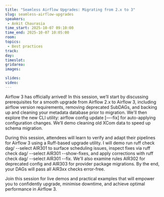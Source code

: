 ```yaml
---
title: "Seamless Airflow Upgrades: Migrating from 2.x to 3"
slug: seamless-airflow-upgrades
speakers:
 - Ankit Chaurasia
time_start: 2025-10-07 09:10:00
time_end: 2025-10-07 10:05:00
room: 
topics:
 - Best practices
track: 
day: 
timeslot: 
gridarea: 
images: 

slides:
video: 
---
```


Airflow 3 has officially arrived! In this session, we’ll start by discussing prerequisites for a smooth upgrade from Airflow 2.x to Airflow 3, including airflow version requirements, removing deprecated SubDAGs, and backing up and cleaning your metadata database prior to migration. We'll then explore the new CLI utility: airflow config update [—-fix] for auto-applying configuration changes. We’ll demo cleaning old XCom data to speed up schema migration.

During this session, attendees will learn to verify and adapt their pipelines for Airflow 3 using a Ruff-based upgrade utility. I will demo run ruff check dag/ --select AIR301 to surface scheduling issues, inspect fixes via ruff check dag/ --select AIR301 --show-fixes, and apply corrections with ruff check dag/ --select AIR301 --fix. We'll also examine rules AIR302 for deprecated config and AIR303 for provider package migrations. By the end, your DAGs will pass all AIR3xx checks error-free. 

Join this session for live demos and practical examples that will empower you to confidently upgrade, minimise downtime, and achieve optimal performance in Airflow 3.